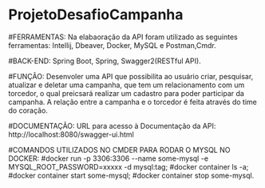 # ProjetoDesafioCampanha

#FERRAMENTAS: Na elabaoração da API foram utilizado as seguintes ferramentas: Intellij, Dbeaver, Docker, MySQL e Postman,Cmdr.

#BACK-END: Spring Boot, Spring, Swagger2(RESTful API).

#FUNÇÃO: Desenvoler uma API que possibilita ao usuário criar, pesquisar, atualizar e deletar uma campanha,
que tem um relacionamento com um torcedor, o qual preicsará realizar um cadastro para poder participar da campanha. A relação entre a campanha e o torcedor é feita através do time do coração. 

#DOCUMENTAÇÃO: URL para acesso à Documentação da API: http://localhost:8080/swagger-ui.html

#COMANDOS UTILIZADOS NO CMDER PARA RODAR O MYSQL NO DOCKER:
#docker run -p 3306:3306 --name some-mysql -e MYSQL_ROOT_PASSWORD=xxxxx -d mysql:tag;
#docker container ls -a;
#docker container start some-mysql;
#docker container stop some-mysql.
